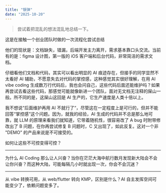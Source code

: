 ```yaml
---
title: "银弹"
date: "2025-10-20"
---
```


> 尝试着把混乱的想法混乱地总结一下。


这是在接触一个创业团队时做的一次流程化尝试总结

他们的现状是：文档缺失，错漏，后端开发主力离开，需求基本靠口头交流。当前有的是：figma 设计图，第一版的 iOS 客户端和后台代码，非常简洁的需求文档。

仔细看他们文档和代码，其实可以看出明显的 AI 痕迹存在，但接手的同学显然不太看好 AI 辅助，不愿意失去对代码的掌控感，这种感觉其实很好理解，在用 AI vibe coding 生成数万行代码后，我也会问自己，这些代码后面还能维护吗？如果再尝试去看这些代码，那感觉可能就像新进一个团队，面对无文档无注释的屎山一般。所不同的是，这屎山这回是 AI 生产的，它生产速度是人类十倍以上。

我不想说“后面维护再用 AI 不就行了“，尽管这在一定程度上是可行的，但并不能回答“掌控感”这个问题。因为，就我的经验，AI 生成的代码并不总是那么地可靠，就 LLM 的原理来看我们就知道，它带着随机性，很容易改了 A  bug 时附带修改出了 B 问题，在你再尝试修复 B 问题时，C 又出现了，如此反复。这对一个非 "DEMO" 的产品来说是不可接受的。

如何让这些不可控变得可控？


---

为什么 AI Coding 那么让人兴奋？当你在茫茫大海中航行数月发现新大陆会不会让你兴奋？而这种大陆，可能每隔几小时就出现一次，你会不会沉迷？


----

从 vibe 转换可用，从 web/flutter 转向 KMP，区别是什么？AI 自主发挥空间可能变少了，依赖问题变多了。

